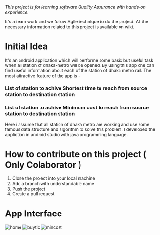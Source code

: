 *This project is for learning software Quality Assurance with hands-on experience.*

It's a team work and we follow Agile technique to do the project. All the necessary information related to this project is
available on wiki.

# Initial Idea
It's an android application which will performe some basic but useful task when all station of dhaka-metro will be opened.
By using this app one can find useful information about each of the station of dhaka metro rail. The most attractive feature
of the app is - 

### List of station to achive Shortest time to reach from source station to destination station
### List of station to achive Minimum cost to reach from source station to destination station

Here i assume that all station of dhaka metro are working and use some famous data structure and algorithm to solve this 
problem. I developed the appliction in android studio with java programming language.

# How to contribute on this project ( Only Colaborator )
1. Clone the project into your local machine
2. Add a branch with understandable name
3. Push the project
4. Create a pull request

# App Interface
![home](https://github.com/Sakil-JU-CSE-28/Dhaka-Metro-Rail/assets/50700465/280b2095-e570-421a-93f0-0d9756a16342)
![buytic](https://github.com/Sakil-JU-CSE-28/Dhaka-Metro-Rail/assets/50700465/27c99ddd-0969-4d67-9eb7-8a7501f360a0)
![mincost](https://github.com/Sakil-JU-CSE-28/Dhaka-Metro-Rail/assets/50700465/b0d7a8ca-9edd-4c28-889d-b93fe7a236d6)
